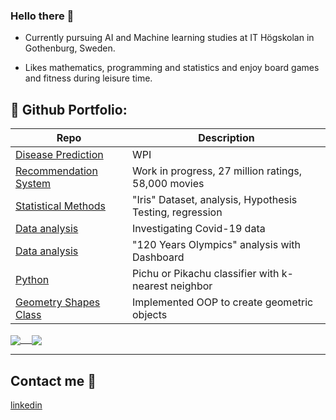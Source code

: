 ### Hello there 👋

* Currently pursuing AI and Machine learning studies at IT Högskolan in Gothenburg, Sweden.

* Likes mathematics, programming and statistics and enjoy board games and fitness during leisure time.

## :briefcase: Github Portfolio:

| Repo                           | Description                                                   |
| ------------------------------ | --------------------------------------------------------------|
| [Disease Prediction][aob]      | WPI                                                           |
| [Recommendation System][kag]   | Work in progress, 27 million ratings, 58,000 movies           |
| [Statistical Methods][cd]      | "Iris" Dataset, analysis, Hypothesis Testing, regression      |
| [Data analysis][ml]            | Investigating Covid-19 data                                   |
| [Data analysis][pe]            | "120 Years Olympics" analysis with Dashboard                  |
| [Python][gc]         | Pichu or Pikachu classifier with k-nearest neighbor           |
| [Geometry Shapes Class][aoc]   | Implemented OOP to create geometric objects                   |


[kag]: https://github.com/JoelOscarsson/Machine-Learning/blob/main/Projects/Recommender-System.ipynb
[cd]: https://github.com/JoelOscarsson/Statistics/blob/main/Projekt.ipynb
[ml]: https://github.com/JoelOscarsson/Databehandling-JoelOscarsson/blob/main/Laboration-1/Labb_1.ipynb
[pe]: https://github.com/JoelOscarsson/GroupProjectOS-Databehandling
[gc]: https://github.com/JoelOscarsson/PythonSchool/blob/main/Labb-2/Labb2.ipynb
[aoc]: https://github.com/JoelOscarsson/PythonSchool/tree/main/Labb-3/Shape
[aob]: https://github.com/JoelOscarsson/Machine-Learning/blob/main/Projects/Disease-Prediction.ipynb


<a href="https://github.com/anuraghazra/github-readme-stats">
  <img align="center" src="https://github-readme-stats.vercel.app/api?username=JoelOscarsson&show_icons=true&count_private=true&include_all_commits=true&hide=issues&text_color=718096&bg_color=ffffff00&hide_border=true&hide_title=true" /> 
</a>
<a href="https://github.com/anuraghazra/github-readme-stats">
  <img align="center" src="https://github-readme-stats.vercel.app/api/top-langs/?username=JoelOscarsson&text_color=718096&bg_color=ffffff00&hide_border=true&hide_title=true&langs_count=3" />
</a>


---
## Contact me :iphone:

[linkedin]

[linkedin]: https://www.linkedin.com/in/JoelOscarsson
